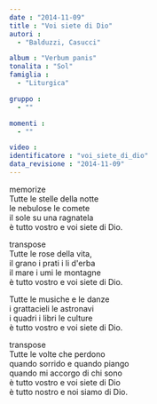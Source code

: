 ```yaml
---
date : "2014-11-09"
title : "Voi siete di Dio"
autori : 
  - "Balduzzi, Casucci"

album : "Verbum panis"
tonalita : "Sol"
famiglia : 
  - "Liturgica"

gruppo : 
  - ""

momenti : 
  - ""

video : 
identificatore : "voi_siete_di_dio"
data_revisione : "2014-11-09"
---
```

  
  
  
  
  
  
  
  
  
memorize  
Tutte le stelle della notte   
le nebulose le comete   
il sole su una ragnatela   
è tutto vostro e voi siete di Dio.   
  
  
transpose  
Tutte le rose della vita,   
il grano i prati i li d'erba   
il mare i umi le montagne   
è tutto vostro e voi siete di Dio.   
  
  
Tutte le musiche e le danze   
i grattacieli le astronavi   
i quadri i libri le culture   
è tutto vostro e voi siete di Dio.  
  
  
  
  
   
  
  
  
  
  
  
transpose  
Tutte le volte che perdono   
quando sorrido e quando piango   
quando mi accorgo di chi sono   
è tutto vostro e voi siete di Dio  
è tutto nostro e noi siamo di Dio.  
  
  
  
